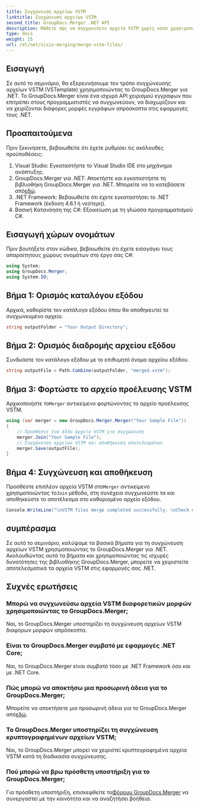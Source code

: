 ```yaml
---
title: Συγχώνευση αρχείων VSTM
linktitle: Συγχώνευση αρχείων VSTM
second_title: GroupDocs.Merger .NET API
description: Μάθετε πώς να συγχωνεύετε αρχεία VSTM χωρίς κόπο χρησιμοποιώντας το GroupDocs.Merger για .NET. Ακολουθήστε το βήμα προς βήμα σεμινάριο και τις δυνατότητες χειρισμού εγγράφων σας.
type: docs
weight: 15
url: /el/net/visio-merging/merge-vstm-files/
---
```

## Εισαγωγή
Σε αυτό το σεμινάριο, θα εξερευνήσουμε τον τρόπο συγχώνευσης αρχείων VSTM (VSTemplate) χρησιμοποιώντας το GroupDocs.Merger για .NET. Το GroupDocs.Merger είναι ένα ισχυρό API χειρισμού εγγράφων που επιτρέπει στους προγραμματιστές να συγχωνεύουν, να διαχωρίζουν και να χειρίζονται διάφορες μορφές εγγράφων απρόσκοπτα στις εφαρμογές τους .NET.
## Προαπαιτούμενα
Πριν ξεκινήσετε, βεβαιωθείτε ότι έχετε ρυθμίσει τις ακόλουθες προϋποθέσεις:
1. Visual Studio: Εγκαταστήστε το Visual Studio IDE στο μηχάνημα ανάπτυξης.
2.  GroupDocs.Merger για .NET: Αποκτήστε και εγκαταστήστε τη βιβλιοθήκη GroupDocs.Merger για .NET. Μπορείτε να το κατεβάσετε από[εδώ](https://releases.groupdocs.com/merger/net/).
3. .NET Framework: Βεβαιωθείτε ότι έχετε εγκαταστήσει το .NET Framework (έκδοση 4.6.1 ή νεότερη).
4. Βασική Κατανόηση της C#: Εξοικείωση με τη γλώσσα προγραμματισμού C#.

## Εισαγωγή χώρων ονομάτων
Πριν βουτήξετε στον κώδικα, βεβαιωθείτε ότι έχετε εισαγάγει τους απαραίτητους χώρους ονομάτων στο έργο σας C#:
```csharp
using System; 
using GroupDocs.Merger;
using System.IO;
```
## Βήμα 1: Ορισμός καταλόγου εξόδου
Αρχικά, καθορίστε τον κατάλογο εξόδου όπου θα αποθηκευτεί το συγχωνευμένο αρχείο.
```csharp
string outputFolder = "Your Output Directory";
```
## Βήμα 2: Ορισμός διαδρομής αρχείου εξόδου
Συνδυάστε τον κατάλογο εξόδου με το επιθυμητό όνομα αρχείου εξόδου.
```csharp
string outputFile = Path.Combine(outputFolder, "merged.vstm");
```
## Βήμα 3: Φορτώστε το αρχείο προέλευσης VSTM
 Αρχικοποιήστε το`Merger` αντικείμενο φορτώνοντας το αρχείο προέλευσης VSTM.
```csharp
using (var merger = new GroupDocs.Merger.Merger("Your Sample File"))
{
    // Προσθέστε ένα άλλο αρχείο VSTM για συγχώνευση
    merger.Join("Your Sample File");
    // Συγχώνευση αρχείων VSTM και αποθήκευση αποτελεσμάτων
    merger.Save(outputFile);
}
```
## Βήμα 4: Συγχώνευση και αποθήκευση
Προσθέστε επιπλέον αρχεία VSTM στο`Merger` αντικείμενο χρησιμοποιώντας το`Join` μέθοδο, στη συνέχεια συγχωνεύστε τα και αποθηκεύστε το αποτέλεσμα στο καθορισμένο αρχείο εξόδου.
```csharp
Console.WriteLine("\nVSTM files merge completed successfully. \nCheck output in {0}", outputFolder);
```

## συμπέρασμα
Σε αυτό το σεμινάριο, καλύψαμε τα βασικά βήματα για τη συγχώνευση αρχείων VSTM χρησιμοποιώντας το GroupDocs.Merger για .NET. Ακολουθώντας αυτά τα βήματα και χρησιμοποιώντας τις ισχυρές δυνατότητες της βιβλιοθήκης GroupDocs.Merger, μπορείτε να χειριστείτε αποτελεσματικά τα αρχεία VSTM στις εφαρμογές σας .NET.

## Συχνές ερωτήσεις
### Μπορώ να συγχωνεύσω αρχεία VSTM διαφορετικών μορφών χρησιμοποιώντας το GroupDocs.Merger;
Ναι, το GroupDocs.Merger υποστηρίζει τη συγχώνευση αρχείων VSTM διαφόρων μορφών απρόσκοπτα.
### Είναι το GroupDocs.Merger συμβατό με εφαρμογές .NET Core;
Ναι, το GroupDocs.Merger είναι συμβατό τόσο με .NET Framework όσο και με .NET Core.
### Πώς μπορώ να αποκτήσω μια προσωρινή άδεια για το GroupDocs.Merger;
 Μπορείτε να αποκτήσετε μια προσωρινή άδεια για το GroupDocs.Merger από[εδώ](https://purchase.groupdocs.com/temporary-license/).
### Το GroupDocs.Merger υποστηρίζει τη συγχώνευση κρυπτογραφημένων αρχείων VSTM;
Ναι, το GroupDocs.Merger μπορεί να χειριστεί κρυπτογραφημένα αρχεία VSTM κατά τη διαδικασία συγχώνευσης.
### Πού μπορώ να βρω πρόσθετη υποστήριξη για το GroupDocs.Merger;
 Για πρόσθετη υποστήριξη, επισκεφθείτε το[Φόρουμ GroupDocs.Merger](https://forum.groupdocs.com/c/merger/32) να συνεργαστεί με την κοινότητα και να αναζητήσει βοήθεια.